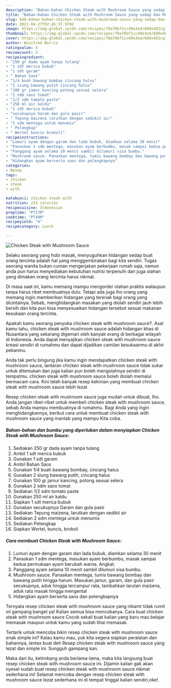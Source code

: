 ```yaml
---
description: "Bahan-bahan Chicken Steak with Mushroom Sauce yang sedap dan Mudah Dibuat"
title: "Bahan-bahan Chicken Steak with Mushroom Sauce yang sedap dan Mudah Dibuat"
slug: 646-bahan-bahan-chicken-steak-with-mushroom-sauce-yang-sedap-dan-mudah-dibuat
date: 2021-04-27T02:45:37.970Z
image: https://img-global.cpcdn.com/recipes/70a76bf1cc49e3e4/680x482cq70/chicken-steak-with-mushroom-sauce-foto-resep-utama.jpg
thumbnail: https://img-global.cpcdn.com/recipes/70a76bf1cc49e3e4/680x482cq70/chicken-steak-with-mushroom-sauce-foto-resep-utama.jpg
cover: https://img-global.cpcdn.com/recipes/70a76bf1cc49e3e4/680x482cq70/chicken-steak-with-mushroom-sauce-foto-resep-utama.jpg
author: Winifred Norris
ratingvalue: 4
reviewcount: 3
recipeingredient:
- "250 gr dada ayam tanpa tulang"
- "1 sdt merica bubuk"
- "1 sdt garam"
- " Bahan Saos"
- "1/4 buah bawang bombay cincang halus"
- "2 siung bawang putih cincang halus"
- "100 gr jamur kancing potong sesuai selera"
- "2 sdm saos tomat"
- "1/2 sdm tomato paste"
- "250 ml air kaldu"
- "1 sdt merica bubuk"
- "secukupnya Garam dan gula pasir"
- " Tepung maizena larutkan dengan sedikit air"
- "2 sdm mentega untuk menumis"
- " Pelengkap"
- " Wortel buncis brokoli"
recipeinstructions:
- "Lumuri ayam dengan garam dan lada bubuk, diamkan selama 30 menit"
- "Panaskan 1 sdm mentega, masukan ayam berbumbu, masak sampai kedua permukaan ayam berubah warna. Angkat."
- "Panggang ayam selama 10 menit sambil dilumuri sisa bumbu."
- "Mushroom sauce. Panaskan mentega, tumis bawang bombay dan bawang putih hingga harum. Masukan jamur, garam, dan gula pasir secukupnya, aduk hingga tercampur rata, tambahkan larutan maizena, aduk rata masak hingga mengental"
- "Hidangkan ayam berserta saos dan pelengkapnya"
categories:
- Resep
tags:
- chicken
- steak
- with

katakunci: chicken steak with 
nutrition: 233 calories
recipecuisine: Indonesian
preptime: "PT17M"
cooktime: "PT49M"
recipeyield: "4"
recipecategory: Lunch

---
```



![Chicken Steak with Mushroom Sauce](https://img-global.cpcdn.com/recipes/70a76bf1cc49e3e4/680x482cq70/chicken-steak-with-mushroom-sauce-foto-resep-utama.jpg)

Selaku seorang yang hobi masak, menyuguhkan hidangan sedap buat orang tercinta adalah hal yang menggembirakan bagi kita sendiri. Tugas seorang  wanita bukan cuman mengerjakan pekerjaan rumah saja, namun anda pun harus menyediakan kebutuhan nutrisi terpenuhi dan juga olahan yang dimakan orang tercinta harus nikmat.

Di masa  saat ini, kamu memang mampu mengorder olahan praktis walaupun tanpa harus ribet membuatnya dulu. Tetapi ada juga lho orang yang memang ingin memberikan hidangan yang terenak bagi orang yang dicintainya. Sebab, menghidangkan masakan yang diolah sendiri jauh lebih bersih dan kita pun bisa menyesuaikan hidangan tersebut sesuai makanan kesukaan orang tercinta. 



Apakah kamu seorang penyuka chicken steak with mushroom sauce?. Asal kamu tahu, chicken steak with mushroom sauce adalah hidangan khas di Nusantara yang sekarang digemari oleh banyak orang di berbagai wilayah di Indonesia. Anda dapat menyajikan chicken steak with mushroom sauce kreasi sendiri di rumahmu dan dapat dijadikan camilan kesukaanmu di akhir pekanmu.

Anda tak perlu bingung jika kamu ingin mendapatkan chicken steak with mushroom sauce, lantaran chicken steak with mushroom sauce tidak sukar untuk ditemukan dan juga kalian pun boleh mengolahnya sendiri di tempatmu. chicken steak with mushroom sauce boleh diolah memalui bermacam cara. Kini telah banyak resep kekinian yang membuat chicken steak with mushroom sauce lebih lezat.

Resep chicken steak with mushroom sauce juga mudah untuk dibuat, lho. Anda jangan ribet-ribet untuk membeli chicken steak with mushroom sauce, sebab Anda mampu membuatnya di rumahmu. Bagi Anda yang ingin menghidangkannya, berikut cara untuk membuat chicken steak with mushroom sauce yang mantab yang mampu Kita coba.

<!--inarticleads1-->

##### Bahan-bahan dan bumbu yang diperlukan dalam menyiapkan Chicken Steak with Mushroom Sauce:

1. Sediakan 250 gr dada ayam tanpa tulang
1. Ambil 1 sdt merica bubuk
1. Gunakan 1 sdt garam
1. Ambil  Bahan Saos
1. Gunakan 1/4 buah bawang bombay, cincang halus
1. Gunakan 2 siung bawang putih, cincang halus
1. Gunakan 100 gr jamur kancing, potong sesuai selera
1. Gunakan 2 sdm saos tomat
1. Sediakan 1/2 sdm tomato paste
1. Gunakan 250 ml air kaldu
1. Siapkan 1 sdt merica bubuk
1. Gunakan secukupnya Garam dan gula pasir
1. Sediakan  Tepung maizena, larutkan dengan sedikit air
1. Sediakan 2 sdm mentega untuk menumis
1. Sediakan  Pelengkap
1. Siapkan  Wortel, buncis, brokoli




<!--inarticleads2-->

##### Cara membuat Chicken Steak with Mushroom Sauce:

1. Lumuri ayam dengan garam dan lada bubuk, diamkan selama 30 menit
1. Panaskan 1 sdm mentega, masukan ayam berbumbu, masak sampai kedua permukaan ayam berubah warna. Angkat.
1. Panggang ayam selama 10 menit sambil dilumuri sisa bumbu.
1. Mushroom sauce. Panaskan mentega, tumis bawang bombay dan bawang putih hingga harum. Masukan jamur, garam, dan gula pasir secukupnya, aduk hingga tercampur rata, tambahkan larutan maizena, aduk rata masak hingga mengental
1. Hidangkan ayam berserta saos dan pelengkapnya




Ternyata resep chicken steak with mushroom sauce yang nikamt tidak rumit ini gampang banget ya! Kalian semua bisa mencobanya. Cara buat chicken steak with mushroom sauce Cocok sekali buat kalian yang baru mau belajar memasak maupun untuk kamu yang sudah lihai memasak.

Tertarik untuk mencoba bikin resep chicken steak with mushroom sauce enak simple ini? Kalau kamu mau, yuk kita segera siapkan peralatan dan bahannya, lantas buat deh Resep chicken steak with mushroom sauce yang lezat dan simple ini. Sungguh gampang kan. 

Maka dari itu, ketimbang anda berlama-lama, maka kita langsung buat resep chicken steak with mushroom sauce ini. Dijamin kalian gak akan nyesel sudah buat resep chicken steak with mushroom sauce nikmat sederhana ini! Selamat mencoba dengan resep chicken steak with mushroom sauce lezat sederhana ini di tempat tinggal kalian sendiri,oke!.

